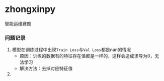 # zhongxinpy
智能运维赛题





### 问题记录

1. 模型在训练过程中出现`Train Loss`与`Val Loss`都是nan的情况
   * 原因：训练的数据有的特征存在值都是一样的，这样会造成求导为0，无法学习
   * 解决方法：去掉对应特征值
2. 